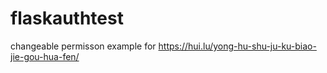 # flaskauthtest
changeable permisson
example for https://hui.lu/yong-hu-shu-ju-ku-biao-jie-gou-hua-fen/
